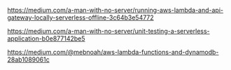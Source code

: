 https://medium.com/a-man-with-no-server/running-aws-lambda-and-api-gateway-locally-serverless-offline-3c64b3e54772

https://medium.com/a-man-with-no-server/unit-testing-a-serverless-application-b0e877142be5

https://medium.com/@mebnoah/aws-lambda-functions-and-dynamodb-28ab1089061c


